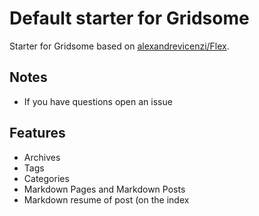 # Default starter for Gridsome

Starter for Gridsome based on [alexandrevicenzi/Flex](https://github.com/alexandrevicenzi/Flex).

## Notes

- If you have questions open an issue

## Features

- Archives
- Tags
- Categories
- Markdown Pages and Markdown Posts
- Markdown resume of post (on the index
